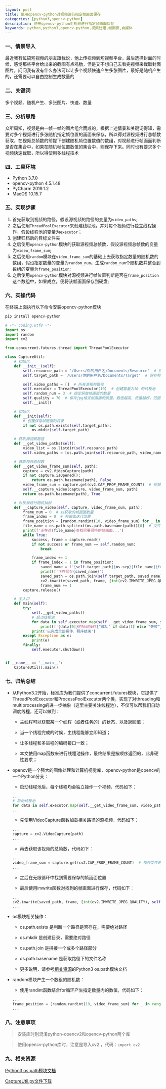 ```yaml
---
layout: post
title: 使用opencv-python对视频进行指定帧画面保存
categories: [python3,opencv-python]
description: 使用opencv-python对视频进行指定帧画面保存
keywords: python,python3,opencv-python,视频处理,帧画面,自媒体
---
```


### 一、情景导入
最近我有位搞短视频的朋友跟我说，他上传视频到短视频平台，最后选择封面的时候，感觉那些平台给出来的截图有点鸡肋，但是又不想自己去看完视频来截取封面图片，问问我有没有什么办法可以让多个视频快速产生多张图片，最好是随机产生的，还需要可以自由控制生成数量的

### 二、关键词
多个视频、随机产生、多张图片、快速、数量

### 三、分析思路
众所周知，视频是由一帧一帧的图片组合而成的，根据上述情景和关键词得知，需要对多个视频进行多张随机指定帧位置的画面来保存，所以得对源视频进行总帧数获取，在视频总帧数的前提下创建随机帧位置数值的数组，对视频进行帧画面判断是否在集合中，如果在随机帧位置数值的集合中，则保存下来。同时也有要求多个视频快速截取，所以得使用多线程技术

### 四、工具环境
+ Python 3.7.0
+ opencv-python 4.5.1.48
+ PyCharm 2019.1.2
+ MacOS 10.15.7

### 五、实现步骤
1. 首先获取到视频的路径，假设源视频的路径的变量为`video_paths`;
1. 之后使用`ThreadPoolExecutor`来创建线程池，并对每个视频进行独立线程操作，假设线程池的变量为`executor`；
1. 创建归档后的目标文件夹
1. 之后使用`opencv-python`模块的获取源视频总帧数，假设源视频总帧数的变量为`video_frame_sum`;
1. 之后使用`random`模块在`video_frame_sum`的基础上去获取指定数量的随机数的数组，假设指定数量的变量为`random_num`，生成`random_num`个随机数并整合到数组的变量为`frame_position`;
1. 之后使用`opencv-python`模块对源视频进行帧位置判断是否在`frame_position`这个数组中，如果成立，便将该帧画面保存到硬盘;

### 六、实操代码

在终端上面执行以下命令安装opencv-python模块

```python
pip install opencv-python
```

```python
# -*- coding:utf8 -*-
import os
import random
import cv2

from concurrent.futures.thread import ThreadPoolExecutor

class CaptureUtil:
    # 初始化
    def __init__(self):
        self.resource_path = '/Users/你的用户名/Documents/Resource'  # 视频的父目录，需要指定自己的路径，可全部覆盖重写
        self.target_path = '/Users/你的用户名/Documents/Target'  # 保存帧画面的目录，需要指定自己的路径，可全部覆盖重写

        self.video_paths = []  # 所有源视频路径
        self.executor = ThreadPoolExecutor(10)  # 创建容量为10 的线程池
        self.random_num = 3  # 指定获取帧画面的数量
        self.quality = 70  # 保存jpg格式帧画面的质量，数值越高，质量越好，范围1-99
        self.__init()

    # 初始化
    def __init(self):
        # 创建保存帧画面的目录
        if not os.path.exists(self.target_path):
            os.mkdir(self.target_path)

    # 获取源视频路径
    def __get_video_paths(self):
        video_list = os.listdir(self.resource_path)
        self.video_paths = [os.path.join(self.resource_path, video_name) for video_name in video_list]

    # 获取视频总帧数
    def __get_video_frame_sum(self, path):
        capture = cv2.VideoCapture(path)
        if not capture.isOpened():
            return os.path.basename(path), False
        video_frame_sum = capture.get(cv2.CAP_PROP_FRAME_COUNT)  # 视频文件的帧数
        self.__capture_video(capture, video_frame_sum, path)
        return os.path.basename(path), True

    # 对视频进行随机抽帧
    def __capture_video(self, capture, video_frame_sum, path):
        frame_num = 0  # 以获取的帧画面数量
        frame_index = 0  # 帧画面迭代位置
        frame_position = [random.randint(10, video_frame_sum) for _ in range(self.random_num)]  # 需要获取的随机帧位置
        file_name = os.path.splitext(os.path.basename(path))[0]  # 文件名称
        print(f'正在对{file_name}查找需要保持的帧画面...')
        while True:
            success, frame = capture.read()
            if not success or frame_num == self.random_num:
                break

            frame_index += 1
            if frame_index - 1 in frame_position:
                saved_name = f'{self.target_path}{os.sep}{file_name}{frame_index}.jpg'
                print(f'正在保存{saved_name}')
                saved_path = os.path.join(self.target_path, saved_name)
                cv2.imwrite(saved_path, frame, [int(cv2.IMWRITE_JPEG_QUALITY), self.quality])
                frame_num += 1
        capture.release()

    # 主入口
    def main(self):
        try:
            self.__get_video_paths()
            # 启动线程池
            for data in self.executor.map(self.__get_video_frame_sum, self.video_paths):
                print(f'{data[0]}的抽帧操作{"成功" if data[1] else "失败"}')
            print('已完成全部操作，程序结束')
        except Exception as e:
            print(e)
        finally:
            self.executor.shutdown()


if __name__ == '__main__':
    CaptureUtil().main()
```
### 七、归纳总结
* 从Python3.2开始，标准库为我们提供了concurrent.futures模块，它提供了ThreadPoolExecutor和ProcessPoolExecutor两个类，实现了对threading和multiprocessing的进一步抽象（这里主要关注线程池），不仅可以帮我们自动调度线程，还可以做到：

    * 主线程可以获取某一个线程（或者任务的）的状态，以及返回值；

    * 当一个线程完成的时候，主线程能够立即知道；

    * 让多线程和多进程的编码接口一致；

    * 本文使用map函数来进行线程池操作，最终结果是按顺序返回的，此非硬性要求；

* opencv是一个强大的图像处理和计算机视觉库，opencv-python是opencv的一个Python分支：

    * 启动线程池后，每个线程均会独立操作一个视频，代码如下：

    ```python
    ...
    # 启动线程池
    for data in self.executor.map(self.__get_video_frame_sum, video_paths):
    ...
    ```

    * 先使用VideoCapture函数加载相关路径的源视频，代码如下：

    ```python
    ...
    capture = cv2.VideoCapture(path)
    ...
    ```

    * 再去获取该视频的总帧数，代码如下：

    ```python
    ...
    video_frame_sum = capture.get(cv2.CAP_PROP_FRAME_COUNT)  # 视频文件的帧数
    ...
    ```

    * 之后在无限循环中找到需要保存的帧画面位置

    * 最后使用imwrite函数对找到的帧画面进行保存，代码如下：

    ```python
    ...
    cv2.imwrite(saved_path, frame, [int(cv2.IMWRITE_JPEG_QUALITY), self.quality])
    ...
    ```

* os模块相关操作：

    * os.path.exists 是判断一个路径是否存在，需要绝对路径

    * os.mkdir 是创建目录，需要绝对路径

    * os.path.join 是拼接一个或多个路径部分

    * os.path.basename 是获取路径下的文件名称

    * 更多说明，请参考[相关资源](#相关资源)的Python3 os.path模块文档

* random模块产生一个数组的随机数：

    * 使用randint函数结合for循环产生指定数量内的数值，代码如下：
    
    ```python
    ...
    frame_position = [random.randint(10, video_frame_sum) for _ in range(self.random_num)]  # 需要获取的随机帧位置
    ...
    ```

### 八、注意事项
> 安装库时别混淆python-opencv2和opencv-python两个库

> 使用opencv-python库时，注意是导入cv2 ，代码：```import cv2```

### 九、相关资源
[Python3 os.path模块文档](https://docs.python.org/zh-cn/3.7/library/os.path.html)

[CaptureUtil.py文件下载](/static/python/CaptureUtil.py)
